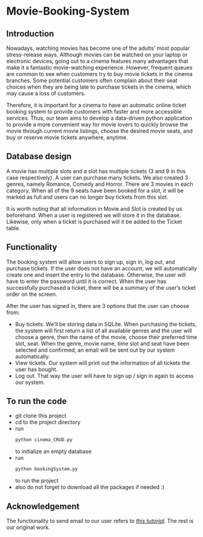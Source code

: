 # Movie-Booking-System

## Introduction

Nowadays, watching movies has become one of the adults' most popular stress-release ways. Although movies can be watched on your laptop or electronic devices, going out to a cinema features many advantages that make it a fantastic movie-watching experience. However, frequent queues are common to see when customers try to buy movie tickets in the cinema branches. Some potential customers often complain about their seat choices when they are being late to purchase tickets in the cinema, which may cause a loss of customers.

Therefore, it is important for a cinema to have an automatic online ticket booking system to provide customers with faster and more accessible services. Thus, our team aims to develop a data-driven python application to provide a more convenient way for movie lovers to quickly browse the movie through current movie listings, choose the desired movie seats, and buy or reserve movie tickets anywhere, anytime.

## Database design

A movie has multiple slots and a slot has multiple tickets (3 and 9 in this case respectively). A user can purchase many tickets. We also created 3 genres, namely Romance, Comedy and Horror. There are 3 movies in each category. When all of the 9 seats have been booked for a slot, it will be marked as full and users can no longer buy tickets from this slot.

It is worth noting that all information in Movie and Slot is created by us beforehand. When a user is registered we will store it in the database. Likewise, only when a ticket is purchased will it be added to the Ticket table.

## Functionality

The booking system will allow users to sign up, sign in, log out, and purchase tickets. If the user does not have an account, we will automatically create one and insert the entry to the database. Otherwise, the user will have to enter the password until it is correct. When the user has successfully purchased a ticket, there will be a summary of the user’s ticket order on the screen.

After the user has signed in, there are 3 options that the user can choose from:

- Buy tickets. We’ll be storing data in SQLite. When purchasing the tickets, the system will first return a list of all available genres and the user will choose a genre, then the name of the movie, choose their preferred time slot, seat. When the genre, movie name, time slot and seat have been selected and confirmed, an email will be sent out by our system automatically.
- View tickets. Our system will print out the information of all tickets the user has bought.
- Log out. That way the user will have to sign up / sign in again to access our system.

## To run the code

- git clone this project
- cd to the project directory
- run
  ```python
  python cinema_CRUD.py
  ```
  to initialize an empty database
- run
  ```python
  python bookingSystem.py
  ```
  to run the project
- also do not forget to download all the packages if needed :)

## Acknowledgement

The functionality to send email to our user refers to _[this tutorial](https://www.tutorialspoint.com/send-mail-from-your-gmail-account-using-python)_. The rest is our original work.
